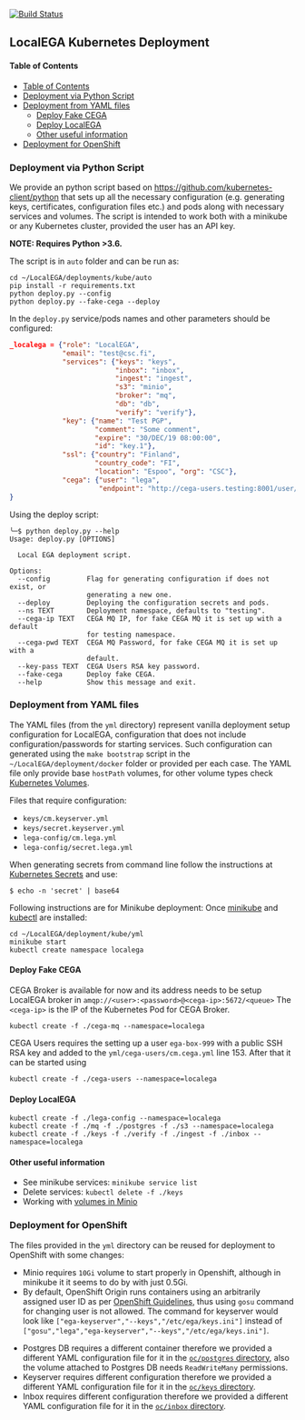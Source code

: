[![Build Status](https://travis-ci.org/NBISweden/LocalEGA-deploy-k8s.svg?branch=master)](https://travis-ci.org/NBISweden/LocalEGA-deploy-k8s)

## LocalEGA Kubernetes Deployment

#### Table of Contents

- [Table of Contents](#table-of-contents)
- [Deployment via Python Script](#deployment-via-python-script)
- [Deployment from YAML files](#deployment-from-yaml-files)
	- [Deploy Fake CEGA](#deploy-fake-cega)
	- [Deploy LocalEGA](#deploy-localega)
	- [Other useful information](#other-useful-information)
- [Deployment for OpenShift](#deployment-for-openshift)



### Deployment via Python Script

We provide an python script based on https://github.com/kubernetes-client/python that sets up all the necessary configuration (e.g. generating keys, certificates, configuration files etc.) and pods along with necessary services and volumes.
The script is intended to work both with a minikube or any Kubernetes cluster, provided the user has an API key.

**NOTE: Requires Python >3.6.**

The script is in `auto` folder and can be run as:
```
cd ~/LocalEGA/deployments/kube/auto
pip install -r requirements.txt
python deploy.py --config
python deploy.py --fake-cega --deploy
```

In the `deploy.py` service/pods names and other parameters should be configured:
```json
_localega = {"role": "LocalEGA",
             "email": "test@csc.fi",
             "services": {"keys": "keys",
                          "inbox": "inbox",
                          "ingest": "ingest",
                          "s3": "minio",
                          "broker": "mq",
                          "db": "db",
                          "verify": "verify"},
             "key": {"name": "Test PGP",
                     "comment": "Some comment",
                     "expire": "30/DEC/19 08:00:00",
                     "id": "key.1"},
             "ssl": {"country": "Finland",
                     "country_code": "FI",
                     "location": "Espoo", "org": "CSC"},
             "cega": {"user": "lega",
                      "endpoint": "http://cega-users.testing:8001/user/"}
}
```

Using the deploy script:
```
╰─$ python deploy.py --help
Usage: deploy.py [OPTIONS]

  Local EGA deployment script.

Options:
  --config         Flag for generating configuration if does not exist, or
                   generating a new one.
  --deploy         Deploying the configuration secrets and pods.
  --ns TEXT        Deployment namespace, defaults to "testing".
  --cega-ip TEXT   CEGA MQ IP, for fake CEGA MQ it is set up with a default
                   for testing namespace.
  --cega-pwd TEXT  CEGA MQ Password, for fake CEGA MQ it is set up with a
                   default.
  --key-pass TEXT  CEGA Users RSA key password.
  --fake-cega      Deploy fake CEGA.
  --help           Show this message and exit.
```

### Deployment from YAML files

The YAML files (from the `yml` directory) represent vanilla deployment setup configuration for LocalEGA, configuration that does not include configuration/passwords for starting services. Such configuration can generated using the `make bootstrap` script in the `~/LocalEGA/deployment/docker` folder or provided per each case. The YAML file only provide base `hostPath` volumes, for other volume types check [Kubernetes Volumes](https://kubernetes.io/docs/concepts/storage/volumes/).

Files that require configuration:
* `keys/cm.keyserver.yml`
* `keys/secret.keyserver.yml`
* `lega-config/cm.lega.yml`
* `lega-config/secret.lega.yml`

When generating secrets from command line follow the instructions at [Kubernetes Secrets](https://kubernetes.io/docs/concepts/configuration/secret/) and use:
```
$ echo -n 'secret' | base64
```

Following instructions are for Minikube deployment:
Once [minikube](https://kubernetes.io/docs/tasks/tools/install-minikube/) and [kubectl](https://kubernetes.io/docs/tasks/tools/install-kubectl/) are installed:

```
cd ~/LocalEGA/deployment/kube/yml
minikube start
kubectl create namespace localega
```
#### Deploy Fake CEGA

CEGA Broker is available for now and its address needs to be setup LocalEGA broker in `amqp://<user>:<password>@<cega-ip>:5672/<queue>`
The `<cega-ip>` is the IP of the Kubernetes Pod for CEGA Broker.
```
kubectl create -f ./cega-mq --namespace=localega
```
CEGA Users requires the setting up a user `ega-box-999` with a public SSH RSA key and added to the `yml/cega-users/cm.cega.yml` line 153.
After that it can be started using

```
kubectl create -f ./cega-users --namespace=localega
```

####  Deploy LocalEGA
```
kubectl create -f ./lega-config --namespace=localega
kubectl create -f ./mq -f ./postgres -f ./s3 --namespace=localega
kubectl create -f ./keys -f ./verify -f ./ingest -f ./inbox --namespace=localega
```

#### Other useful information

* See minikube services: `minikube service list`
* Delete services: `kubectl delete -f ./keys`
* Working with [volumes in Minio](https://vmware.github.io/vsphere-storage-for-kubernetes/documentation/minio.html)

### Deployment for OpenShift

The files provided in the `yml` directory can be reused for deployment to OpenShift with some changes:
- Minio requires `10Gi` volume to start properly in Openshift, although in minikube it it seems to do by with just 0.5Gi.
- By default, OpenShift Origin runs containers using an arbitrarily assigned user ID as per [OpenShift Guidelines](https://docs.openshift.org/latest/creating_images/guidelines.html#openshift-specific-guidelines), thus using `gosu` command for changing user is not allowed. The command for keyserver would look like `["ega-keyserver","--keys","/etc/ega/keys.ini"]` instead of `["gosu","lega","ega-keyserver","--keys","/etc/ega/keys.ini"]`.

* Postgres DB requires a different container therefore we provided a different YAML configuration file for it in the [`oc/postgres` directory](oc/postgres), also the volume attached to Postgres DB needs `ReadWriteMany` permissions.
* Keyserver requires different configuration therefore we provided a different YAML configuration file for it in the [`oc/keys` directory](oc/keys).
* Inbox requires different configuration therefore we provided a different YAML configuration file for it in the [`oc/inbox` directory](oc/inbox).
